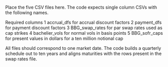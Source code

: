 Place the five CSV files here. The code expects single column CSVs with the following names.

Required columns
1  accrual_dfs for accrual discount factors
2  payment_dfs for payment discount factors
3  BBG_swap_rates for par swap rates used as cap strikes
4  bachelier_vols for normal vols in basis points
5  BBG_sofr_caps for present values in dollars for a ten million notional cap

All files should correspond to one market date. The code builds a quarterly schedule out to ten years and aligns maturities with the rows present in the swap rates file.
